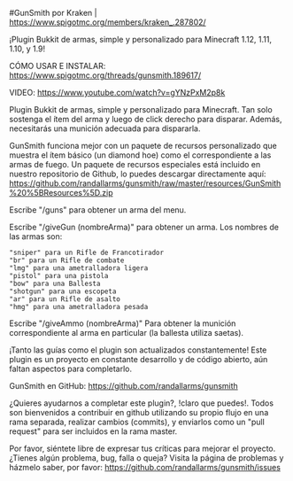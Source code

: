 ﻿#GunSmith
por Kraken | https://www.spigotmc.org/members/kraken_.287802/

¡Plugin Bukkit de armas, simple y personalizado para Minecraft 1.12, 1.11, 1.10, y 1.9!

CÓMO USAR E INSTALAR: https://www.spigotmc.org/threads/gunsmith.189617/

VIDEO: https://www.youtube.com/watch?v=gYNzPxM2p8k

Plugin Bukkit de armas, simple y personalizado para Minecraft. Tan solo sostenga el ítem del arma y luego de click derecho para disparar. Además, necesitarás una munición adecuada para dispararla.

GunSmith funciona mejor con un paquete de recursos personalizado que muestra el ítem básico (un diamond hoe) como el correspondiente a las armas de fuego. Un paquete de recursos especiales está incluido en nuestro repositorio de Github, lo puedes descargar directamente aquí: https://github.com/randallarms/gunsmith/raw/master/resources/GunSmith%20%5BResources%5D.zip

Escribe "/guns" para obtener un arma del menu.

Escribe "/giveGun (nombreArma)" para obtener un arma. Los nombres de las armas son:

    "sniper" para un Rifle de Francotirador
    "br" para un Rifle de combate
    "lmg" para una ametralladora ligera
    "pistol" para una pistola
    "bow" para una Ballesta
    "shotgun" para una escopeta
    "ar" para un Rifle de asalto
    "hmg" para una ametralladora pesada

Escribe "/giveAmmo (nombreArma)" Para obtener la munición correspondiente al arma en particular (la ballesta utiliza saetas).

¡Tanto las guías como el plugin son actualizados constantemente! Este plugin es un proyecto en constante desarrollo y de código abierto, aún faltan aspectos para completarlo.

GunSmith en GitHub: https://github.com/randallarms/gunsmith

¿Quieres ayudarnos a completar este plugin?, !claro que puedes!. Todos son bienvenidos a contribuir en github utilizando su propio flujo en una rama separada, realizar cambios (commits), y enviarlos como un "pull request" para ser incluidos en la rama master.

Por favor, siéntete libre de expresar tus críticas para mejorar el proyecto. ¿Tienes algún problema, bug, falla o queja? Visita la página de problemas y házmelo saber, por favor: https://github.com/randallarms/gunsmith/issues
